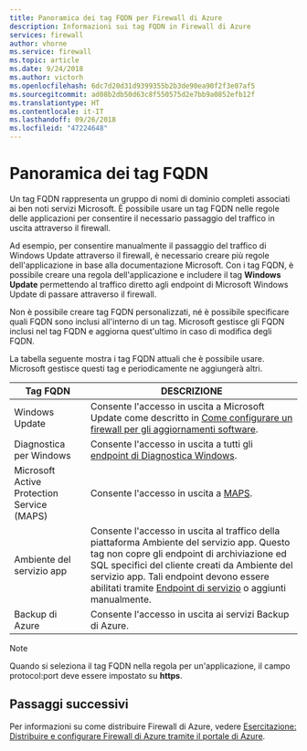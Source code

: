```yaml
---
title: Panoramica dei tag FQDN per Firewall di Azure
description: Informazioni sui tag FQDN in Firewall di Azure
services: firewall
author: vhorne
ms.service: firewall
ms.topic: article
ms.date: 9/24/2018
ms.author: victorh
ms.openlocfilehash: 6dc7d20d31d9399355b2b3de90ea90f2f3e07af5
ms.sourcegitcommit: ad08b2db50d63c8f550575d2e7bb9a0852efb12f
ms.translationtype: HT
ms.contentlocale: it-IT
ms.lasthandoff: 09/26/2018
ms.locfileid: "47224648"
---
```

# <a name="fqdn-tags-overview"></a>Panoramica dei tag FQDN

Un tag FQDN rappresenta un gruppo di nomi di dominio completi associati ai ben noti servizi Microsoft. È possibile usare un tag FQDN nelle regole delle applicazioni per consentire il necessario passaggio del traffico in uscita attraverso il firewall.

Ad esempio, per consentire manualmente il passaggio del traffico di Windows Update attraverso il firewall, è necessario creare più regole dell'applicazione in base alla documentazione Microsoft. Con i tag FQDN, è possibile creare una regola dell'applicazione e includere il tag **Windows Update** permettendo al traffico diretto agli endpoint di Microsoft Windows Update di passare attraverso il firewall.

Non è possibile creare tag FQDN personalizzati, né è possibile specificare quali FQDN sono inclusi all'interno di un tag. Microsoft gestisce gli FQDN inclusi nel tag FQDN e aggiorna quest'ultimo in caso di modifica degli FQDN. 

<!--- screenshot of application rule with a FQDN tag.-->

La tabella seguente mostra i tag FQDN attuali che è possibile usare. Microsoft gestisce questi tag e periodicamente ne aggiungerà altri.

|Tag FQDN  |DESCRIZIONE  |
|---------|---------|
|Windows Update     |Consente l'accesso in uscita a Microsoft Update come descritto in [Come configurare un firewall per gli aggiornamenti software](https://technet.microsoft.com/library/bb693717.aspx).|
|Diagnostica per Windows|Consente l'accesso in uscita a tutti gli [endpoint di Diagnostica Windows](https://docs.microsoft.com/windows/privacy/configure-windows-diagnostic-data-in-your-organization#endpoints).|
|Microsoft Active Protection Service (MAPS)|Consente l'accesso in uscita a [MAPS](https://cloudblogs.microsoft.com/enterprisemobility/2016/05/31/important-changes-to-microsoft-active-protection-service-maps-endpoint/).|
|Ambiente del servizio app|Consente l'accesso in uscita al traffico della piattaforma Ambiente del servizio app. Questo tag non copre gli endpoint di archiviazione ed SQL specifici del cliente creati da Ambiente del servizio app. Tali endpoint devono essere abilitati tramite [Endpoint di servizio](../virtual-network/tutorial-restrict-network-access-to-resources.md) o aggiunti manualmente.|
|Backup di Azure|Consente l'accesso in uscita ai servizi Backup di Azure.

> [!NOTE]
> Quando si seleziona il tag FQDN nella regola per un'applicazione, il campo protocol:port deve essere impostato su **https**.

## <a name="next-steps"></a>Passaggi successivi

Per informazioni su come distribuire Firewall di Azure, vedere [Esercitazione: Distribuire e configurare Firewall di Azure tramite il portale di Azure](tutorial-firewall-deploy-portal.md).